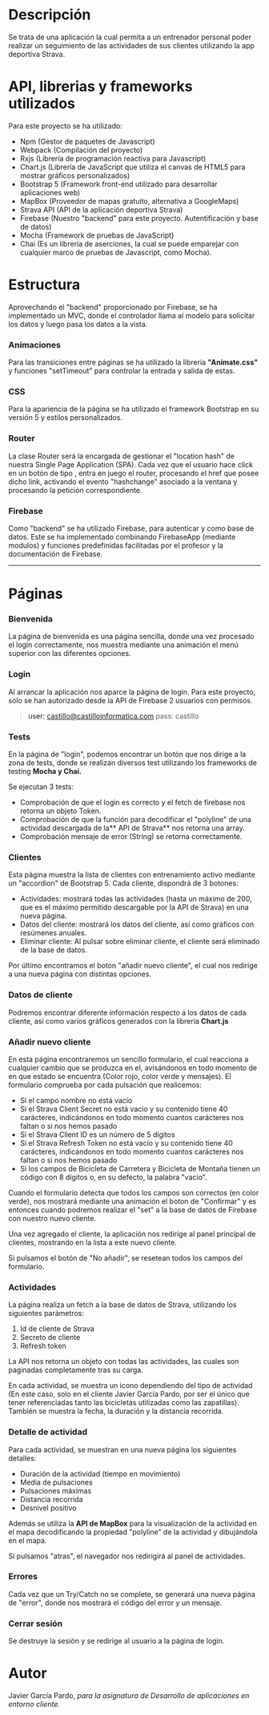 # Descripción
Se trata de una aplicación la cual permita a un entrenador personal poder realizar un seguimiento de las actividades de sus clientes utilizando la app deportiva Strava.

# API, librerias y frameworks utilizados
Para este proyecto se ha utilizado:
- Npm (Gestor de paquetes de Javascript)
- Webpack (Compilación del proyecto)
- Rxjs (Librería de programación reactiva para Javascript)
- Chart.js (Librería de JavaScript que utiliza el canvas de HTML5 para mostrar gráficos personalizados)
- Bootstrap 5 (Framework front-end utilizado para desarrollar aplicaciones web)
- MapBox (Proveedor de mapas gratuito, alternativa a GoogleMaps)
- Strava API (API de la aplicación deportiva Strava)
- Firebase (Nuestro "backend" para este proyecto. Autentificación y base de datos)
- Mocha (Framework de pruebas de JavaScript)
- Chai (Es un librería de aserciones, la cual se puede emparejar con cualquier marco de pruebas de Javascript, como Mocha).

# Estructura
Aprovechando el "backend" proporcionado por Firebase, se ha implementado un MVC, donde el controlador llama al modelo para solicitar los datos y luego pasa los datos a la vista.

### Animaciones
Para las transiciones entre páginas se ha utilizado la librería **"Animate.css"** y funciones "setTimeout" para controlar la entrada y salida de estas.

### CSS
Para la apariencia de la página se ha utilizado el framework Bootstrap en su versión 5 y estilos personalizados.

### Router
La clase Router será la encargada de gestionar el "location hash" de nuestra Single Page Application (SPA). Cada vez que el usuario hace click en un botón de tipo <a>, entra en juego el router, procesando el href que posee dicho link, activando el evento "hashchange" asociado a la ventana y procesando la petición correspondiente.


### Firebase
Como "backend" se ha utilizado Firebase, para autenticar y como base de datos. Este se ha implementado combinando FirebaseApp (mediante modulos) y funciones predefinidas facilitadas por el profesor y la documentación de Firebase.

------------


# Páginas
### Bienvenida
La página de bienvenida es una página sencilla, donde una vez procesado el login correctamente, nos muestra mediante una animación el menú superior con las diferentes opciones.


### Login
Al arrancar la aplicación nos aparce la página de login. Para este proyecto, solo se han autorizado desde la API de Firebase 2 usuarios con permisos.
> user: castillo@castilloinformatica.com
> pass: castillo

### Tests
En la página de "login", podemos encontrar un botón que nos dirige a la zona de tests, donde se realizan diversos test utilizando los frameworks de testing **Mocha y Chai.**

Se ejecutan 3 tests:
-  Comprobación de que el login es correcto y el fetch de firebase nos retorna un objeto Token.
- Comprobación de que la función para decodificar el "polyline" de una actividad descargada de la** API de Strava** nos retorna una array.
- Comprobación mensaje de error (String) se retorna correctamente.


### Clientes
Esta página muestra la lista de clientes con entrenamiento activo mediante un "accordion" de Bootstrap 5.
Cada cliente, dispondrá de 3 botones: 
- Actividades: mostrará todas las actividades (hasta un máximo de 200, que es el máximo permitido descargable por la API de Strava) en una nueva página.
- Datos del cliente: mostrará los datos del cliente, así como gráficos con resúmenes anuales.
- Eliminar cliente: Al pulsar sobre eliminar cliente, el cliente será eliminado de la base de datos.

Por último encontramos el boton "añadir nuevo cliente", el cual nos redirige a una nueva página con distintas opciones.

### Datos de cliente
Podremos encontrar diferente información respecto a los datos de cada cliente, así como varios gráficos generados con la libreria **Chart.js**

### Añadir nuevo cliente
En esta página encontraremos un sencillo formulario, el cual reacciona a cualquier cambio que se produzca en el, avisándonos en todo momento de en que estado se encuentra (Color rojo, color verde y mensajes). El formulario comprueba por cada pulsación que realicemos:
- Si el campo nombre no está vacío
- Si el Strava Client Secret no está vacío y su contenido tiene 40 carácteres, indicándonos en todo momento cuantos carácteres nos faltan o si nos hemos pasado
- Si el Strava Client ID es un número de 5 dígitos
- Si el Strava Refresh Token no está vacío y su contenido tiene 40 carácteres, indicándonos en todo momento cuantos carácteres nos faltan o si nos hemos pasado
- Si los campos de Bicicleta de Carretera y Bicicleta de Montaña tienen un código con 8 dígitos o, en su defecto, la palabra "vacio".

Cuando el formulario detecta que todos los campos son correctos (en color verde), nos mostrará mediante una animación el boton de "Confirmar" y es entonces cuando podremos realizar el "set" a la base de datos de Firebase con nuestro nuevo cliente. 

Una vez agregado el cliente, la aplicación nos redirige al panel principal de clientes, mostrando en la lista a este nuevo cliente.

Si pulsamos el botón de "No añadir", se resetean todos los campos del formulario.

### Actividades
La página realiza un fetch a la base de datos de Strava, utilizando los siguientes parámetros:
1. Id de cliente de Strava
2. Secreto de cliente
3. Refresh token

La API nos retorna un objeto con todas las actividades, las cuales son paginadas completamente tras su carga.

En cada actividad, se muestra un icono dependiendo del tipo de actividad (En este caso, solo en el cliente Javier García Pardo, por ser el único que tener referenciadas tanto las bicicletas utilizadas como las zapatillas).
También se muestra la fecha, la duración y la distancia recorrida.

### Detalle de actividad
Para cada actividad, se muestran en una nueva página los siguientes detalles:
- Duración de la actividad (tiempo en movimiento)
- Media de pulsaciones
- Pulsaciones máximas
- Distancia recorrida
- Desnivel positivo

Además se utiliza la **API de MapBox** para la visualización de la actividad en el mapa decodificando la propiedad "polyline" de la actividad y dibujándola en el mapa.

Si pulsamos "atras", el navegador nos redirigirá al panel de actividades.

### Errores
Cada vez que un Try/Catch no se complete, se generará una nueva página de "error", donde nos mostrará el código del error y un mensaje.
  
### Cerrar sesión
Se destruye la sesión y se redirige al usuario a la página de login.

# Autor
Javier García Pardo, *para la asignatura de Desarrollo de aplicaciones en entorno cliente.*

